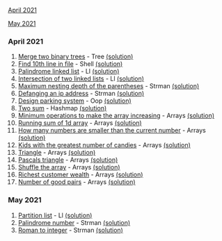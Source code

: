 [April 2021](#april-2021)

[May 2021](#may-2021)

### April 2021
1. [Merge two binary trees](https://leetcode.com/problems/merge-two-binary-trees/) - Tree [(solution)](https://github.com/joebost/lc/blob/main/tree/merge-two-binary-trees.py)
1. [Find 10th line in file](https://leetcode.com/problems/tenth-line/) - Shell [(solution)](https://github.com/joebost/lc/blob/main/shell/find-10th-line-in-file.sh)
1. [Palindrome linked list](https://leetcode.com/problems/palindrome-linked-list/) - Ll [(solution)](https://github.com/joebost/lc/blob/main/ll/palindrome-linked-list.py)
1. [Intersection of two linked lists](https://leetcode.com/problems/intersection-of-two-linked-lists/) - Ll [(solution)](https://github.com/joebost/lc/blob/main/ll/intersection-of-two-linked-lists.py)
1. [Maximum nesting depth of the parentheses](https://leetcode.com/problems/maximum-nesting-depth-of-the-parentheses/) - Strman [(solution)](https://github.com/joebost/lc/blob/main/strman/maximum-nesting-depth-of-the-parentheses.py)
1. [Defanging an ip address](https://leetcode.com/problems/defanging-an-ip-address/) - Strman [(solution)](https://github.com/joebost/lc/blob/main/strman/defanging-an-ip-address.py)
1. [Design parking system](https://leetcode.com/problems/design-parking-system/) - Oop [(solution)](https://github.com/joebost/lc/blob/main/oop/design-parking-system.py)
1. [Two sum](https://leetcode.com/problems/two-sum/) - Hashmap [(solution)](https://github.com/joebost/lc/blob/main/hashmap/two-sum.py)
1. [Minimum operations to make the array increasing](https://leetcode.com/problems/minimum-operations-to-make-the-array-increasing/) - Arrays [(solution)](https://github.com/joebost/lc/blob/main/arrays/minimum-operations-to-make-the-array-increasing.py)
1. [Running sum of 1d array](https://leetcode.com/problems/running-sum-of-1d-array/) - Arrays [(solution)](https://github.com/joebost/lc/blob/main/arrays/running-sum-of-1d-array.py)
1. [How many numbers are smaller than the current number](https://leetcode.com/problems/how-many-numbers-are-smaller-than-the-current-number/) - Arrays [(solution)](https://github.com/joebost/lc/blob/main/arrays/how-many-numbers-are-smaller-than-the-current-number.py)
1. [Kids with the greatest number of candies](https://leetcode.com/problems/kids-with-the-greatest-number-of-candies/) - Arrays [(solution)](https://github.com/joebost/lc/blob/main/arrays/kids-with-the-greatest-number-of-candies.py)
1. [Triangle](https://leetcode.com/problems/triangle/) - Arrays [(solution)](https://github.com/joebost/lc/blob/main/arrays/triangle.py)
1. [Pascals triangle](https://leetcode.com/problems/pascals-triangle/) - Arrays [(solution)](https://github.com/joebost/lc/blob/main/arrays/pascals-triangle.py)
1. [Shuffle the array](https://leetcode.com/problems/shuffle-the-array/) - Arrays [(solution)](https://github.com/joebost/lc/blob/main/arrays/shuffle-the-array.py)
1. [Richest customer wealth](https://leetcode.com/problems/richest-customer-wealth/) - Arrays [(solution)](https://github.com/joebost/lc/blob/main/arrays/richest-customer-wealth.py)
1. [Number of good pairs](https://leetcode.com/problems/number-of-good-pairs/) - Arrays [(solution)](https://github.com/joebost/lc/blob/main/arrays/number-of-good-pairs.py)
### May 2021
1. [Partition list](https://leetcode.com/problems/partition-list/) - Ll [(solution)](https://github.com/joebost/lc/blob/main/ll/partition-list.py)
1. [Palindrome number](https://leetcode.com/problems/palindrome-number/) - Strman [(solution)](https://github.com/joebost/lc/blob/main/strman/palindrome-number.py)
1. [Roman to integer](https://leetcode.com/problems/roman-to-integer/) - Strman [(solution)](https://github.com/joebost/lc/blob/main/strman/roman-to-integer.py)
